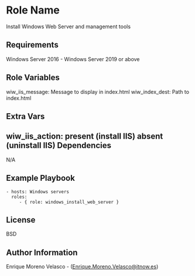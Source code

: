 Role Name
=========

Install Windows Web Server and management tools

Requirements
------------

Windows Server 2016 - Windows Server 2019 or above

Role Variables
--------------

wiw_iis_message: Message to display in index.html
wiw_index_dest: Path to index.html

Extra Vars
--------------
wiw_iis_action: present (install IIS)
                absent  (uninstall IIS)
Dependencies
------------

N/A

Example Playbook
----------------

    - hosts: Windows servers
      roles:
         - { role: windows_install_web_server }

License
-------

BSD

Author Information
------------------

Enrique Moreno Velasco - (Enrique.Moreno.Velasco@itnow.es)
